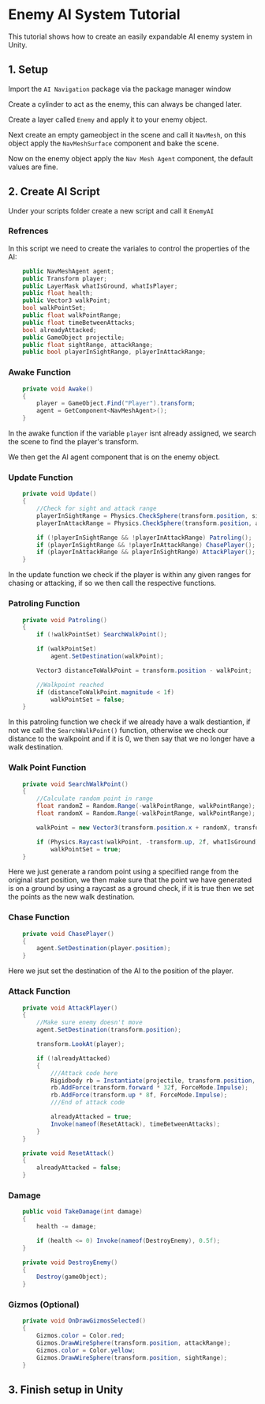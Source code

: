 # Enemy AI System Tutorial

This tutorial shows how to create an easily expandable AI enemy system in Unity.

## 1. Setup

Import the `AI Navigation` package via the package manager window

Create a cylinder to act as the enemy, this can always be changed later.

Create a layer called `Enemy` and apply it to your enemy object.

Next create an empty gameobject in the scene and call it `NavMesh`, on this object apply the `NavMeshSurface` component and bake the scene.

Now on the enemy object apply the `Nav Mesh Agent` component, the default values are fine.

## 2. Create AI Script

Under your scripts folder create a new script and call it `EnemyAI`

### Refrences

In this script we need to create the variales to control the properties of the AI:

```.cs
    public NavMeshAgent agent;
    public Transform player;
    public LayerMask whatIsGround, whatIsPlayer;
    public float health;
    public Vector3 walkPoint;
    bool walkPointSet;
    public float walkPointRange;
    public float timeBetweenAttacks;
    bool alreadyAttacked;
    public GameObject projectile;
    public float sightRange, attackRange;
    public bool playerInSightRange, playerInAttackRange;
```

### Awake Function

```.cs
    private void Awake()
    {
        player = GameObject.Find("Player").transform;
        agent = GetComponent<NavMeshAgent>();
    }
```

In the awake function if the variable `player` isnt already assigned, we search the scene to find the player's transform.

We then get the AI agent component that is on the enemy object.

### Update Function

```.cs
    private void Update()
    {
        //Check for sight and attack range
        playerInSightRange = Physics.CheckSphere(transform.position, sightRange, whatIsPlayer);
        playerInAttackRange = Physics.CheckSphere(transform.position, attackRange, whatIsPlayer);

        if (!playerInSightRange && !playerInAttackRange) Patroling();
        if (playerInSightRange && !playerInAttackRange) ChasePlayer();
        if (playerInAttackRange && playerInSightRange) AttackPlayer();
    }
```

In the update function we check if the player is within any given ranges for chasing or attacking, if so we then call the respective functions.

### Patroling Function

```.cs
    private void Patroling()
    {
        if (!walkPointSet) SearchWalkPoint();

        if (walkPointSet)
            agent.SetDestination(walkPoint);

        Vector3 distanceToWalkPoint = transform.position - walkPoint;

        //Walkpoint reached
        if (distanceToWalkPoint.magnitude < 1f)
            walkPointSet = false;
    }
```

In this patroling function we check if we already have a walk destiantion, if not we call the `SearchWalkPoint()` function, otherwise we check our distance to the walkpoint and if it is 0, we then say that we no longer have a walk destination.

### Walk Point Function

```.cs
    private void SearchWalkPoint()
    {
        //Calculate random point in range
        float randomZ = Random.Range(-walkPointRange, walkPointRange);
        float randomX = Random.Range(-walkPointRange, walkPointRange);

        walkPoint = new Vector3(transform.position.x + randomX, transform.position.y, transform.position.z + randomZ);

        if (Physics.Raycast(walkPoint, -transform.up, 2f, whatIsGround))
            walkPointSet = true;
    }
```

Here we just generate a random point using a specified range from the original start position, we then make sure that the point we have generated is on a ground by using a raycast as a ground check, if it is true then we set the points as the new walk destination.

### Chase Function

```.cs
    private void ChasePlayer()
    {
        agent.SetDestination(player.position);
    }
```

Here we jsut set the destination of the AI to the position of the player.

### Attack Function

```.cs
    private void AttackPlayer()
    {
        //Make sure enemy doesn't move
        agent.SetDestination(transform.position);

        transform.LookAt(player);

        if (!alreadyAttacked)
        {
            ///Attack code here
            Rigidbody rb = Instantiate(projectile, transform.position, Quaternion.identity).GetComponent<Rigidbody>();
            rb.AddForce(transform.forward * 32f, ForceMode.Impulse);
            rb.AddForce(transform.up * 8f, ForceMode.Impulse);
            ///End of attack code

            alreadyAttacked = true;
            Invoke(nameof(ResetAttack), timeBetweenAttacks);
        }
    }
```

```.cs
    private void ResetAttack()
    {
        alreadyAttacked = false;
    }
```



### Damage

```.cs
    public void TakeDamage(int damage)
    {
        health -= damage;

        if (health <= 0) Invoke(nameof(DestroyEnemy), 0.5f);
    }
```

```.cs
    private void DestroyEnemy()
    {
        Destroy(gameObject);
    }
```

### Gizmos (Optional)

```.cs
    private void OnDrawGizmosSelected()
    {
        Gizmos.color = Color.red;
        Gizmos.DrawWireSphere(transform.position, attackRange);
        Gizmos.color = Color.yellow;
        Gizmos.DrawWireSphere(transform.position, sightRange);
    }
```

## 3. Finish setup in Unity